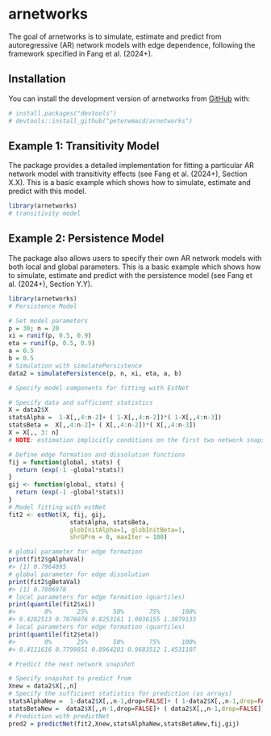 
<!-- README.md is generated from README.Rmd. Please edit that file -->

# arnetworks

The goal of arnetworks is to simulate, estimate and predict from
autoregressive (AR) network models with edge dependence, following the
framework specified in Fang et al. (2024+).

## Installation

You can install the development version of arnetworks from
[GitHub](https://github.com/) with:

``` r
# install.packages("devtools")
# devtools::install_github("peterwmacd/arnetworks")
```

## Example 1: Transitivity Model

The package provides a detailed implementation for fitting a particular
AR network model with transitivity effects (see Fang et al. (2024+),
Section X.X). This is a basic example which shows how to simulate,
estimate and predict with this model.

``` r
library(arnetworks)
# transitivity model
```

## Example 2: Persistence Model

The package also allows users to specify their own AR network models
with both local and global parameters. This is a basic example which
shows how to simulate, estimate and predict with the persistence model
(see Fang et al. (2024+), Section Y.Y).

``` r
library(arnetworks)
# Persistence Model

# Set model parameters
p = 30; n = 20
xi = runif(p, 0.5, 0.9)
eta = runif(p, 0.5, 0.9)
a = 0.5
b = 0.5
# Simulation with simulatePersistence
data2 = simulatePersistence(p, n, xi, eta, a, b)

# Specify model components for fitting with EstNet

# Specify data and sufficient statistics
X = data2$X
statsAlpha =  1-X[,,4:n-2]+ ( 1-X[,,4:n-2])*( 1-X[,,4:n-3])
statsBeta =  X[,,4:n-2]+ ( X[,,4:n-2])*( X[,,4:n-3])
X = X[,, 3: n]
# NOTE: estimation implicitly conditions on the first two network snapshots

# Define edge formation and dissolution functions
fij = function(global, stats) {
  return (exp(-1 -global*stats))
}
gij <- function(global, stats) {
  return (exp(-1 -global*stats))
}
# Model fitting with estNet
fit2 <- estNet(X, fij, gij, 
                 statsAlpha, statsBeta, 
                 globInitAlpha=1, globInitBeta=1,
                 shrGPrm = 0, maxIter = 100)

# global parameter for edge formation
print(fit2$gAlphaVal)
#> [1] 0.7964095
# global parameter for edge dissolution
print(fit2$gBetaVal)
#> [1] 0.7806978
# local parameters for edge formation (quartiles)
print(quantile(fit2$xi))
#>        0%       25%       50%       75%      100% 
#> 0.4282513 0.7076076 0.8253161 1.0036155 1.3879133
# local parameters for edge formation (quartiles)
print(quantile(fit2$eta))
#>        0%       25%       50%       75%      100% 
#> 0.4111616 0.7799851 0.8964201 0.9683512 1.4531107

# Predict the next network snapshot

# Specify snapshot to predict from
Xnew = data2$X[,,n]
# Specify the sufficient statistics for prediction (as arrays)
statsAlphaNew =  1-data2$X[,,n-1,drop=FALSE]+ ( 1-data2$X[,,n-1,drop=FALSE])*( 1-data2$X[,,n-2,drop=FALSE])
statsBetaNew =  data2$X[,,n-1,drop=FALSE]+ ( data2$X[,,n-1,drop=FALSE])*( data2$X[,,n-2,drop=FALSE])
# Prediction with predictNet
pred2 = predictNet(fit2,Xnew,statsAlphaNew,statsBetaNew,fij,gij)
```
